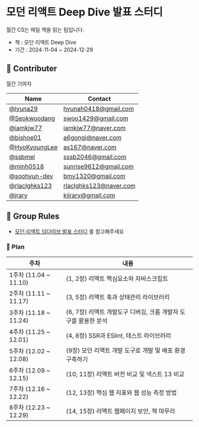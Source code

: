 # 모던 리액트 Deep Dive 발표 스터디

월간 CS는 매일 책을 읽는 팀입니다.

- 책 : 모던 리액트 Deep Dive
- 기간 : 2024-11-04 ~ 2024-12-29

## 👏 Contributer

월간 기여자

| Name | Contact |
| ---- | ------- |
| [@lyuna29](https://github.com/lyuna29) | hyunah0418@gmail.com |
| [@Seokwoodang](https://github.com/Seokwoodang) | swoo1429@gmail.com |
| [@iamkjw77](https://github.com/iamkjw77) | iamkjw77@naver.com |
| [@bishoe01](https://github.com/bishoe01) | a6gongi@naver.com |
| [@HyoKyoungLee](https://github.com/HyoKyoungLee) | as167@naver.com |
| [@ssbmel](https://github.com/ssbmel) | sssb2046@gmail.com |
| [@minh0518](https://github.com/minh0518) | sunrise9612@gmail.com |
| [@soohyun-dev](https://github.com/soohyun-dev) | bmy1320@gmail.com |
| [@rlaclghks123](https://github.com/rlaclghks123) | rlaclghks123@naver.com |
| [@jrary](https://github.com/jrary) | kijrary@gmail.com |

## 📕 Group Rules

- [모던 리액트 딥다이브 발표 스터디](https://inblog.ai/monthly-cs/31649) 를 참고해주세요



### 📆 Plan


| 주차 | 내용 |
| --- | --- |
|1주차 (11.04 ~ 11.10) | (1, 2장)  리액트 핵심요소와 자바스크립트 |
|2주차 (11.11 ~ 11.17) | (3, 5장)  리액트 훅과 상태관리 라이브러리 |
|3주차 (11.18 ~ 11.24) | (6, 7장)  리액트 개발도구 디버깅, 크롬 개발자 도구를 활용한 분석 |
|4주차 (11.25 ~ 12.01) | (4, 8장)  SSR과 ESlint, 테스트 라이브러리 |
|5주차 (12.02 ~ 12.08) | (9장)  모던 리액트 개발 도구로 개발 및 배포 환경 구축하기 |
|6주차 (12.09 ~ 12.15) | (10, 11장)  리액트 버전 비교 및 넥스트 13 비교 |
|7주차 (12.16 ~ 12.22) | (12, 13장)  핵심 웹 지표와 웹 성능 측정 방법 |
|8주차 (12.23 ~ 12.29) | (14, 15장)  리액트 웹페이지 보안, 책 마무리 |
